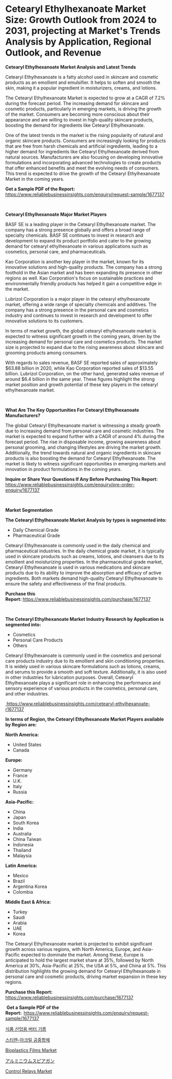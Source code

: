 <p><h1>Cetearyl Ethylhexanoate Market Size: Growth Outlook from 2024 to 2031, projecting at Market's Trends Analysis by Application, Regional Outlook, and Revenue</h1></p><p><strong>Cetearyl Ethylhexanoate Market Analysis and Latest Trends</strong></p>
<p><p>Cetearyl Ethylhexanoate is a fatty alcohol used in skincare and cosmetic products as an emollient and emulsifier. It helps to soften and smooth the skin, making it a popular ingredient in moisturizers, creams, and lotions. </p><p>The Cetearyl Ethylhexanoate Market is expected to grow at a CAGR of 7.2% during the forecast period. The increasing demand for skincare and cosmetic products, particularly in emerging markets, is driving the growth of the market. Consumers are becoming more conscious about their appearance and are willing to invest in high-quality skincare products, boosting the demand for ingredients like Cetearyl Ethylhexanoate.</p><p>One of the latest trends in the market is the rising popularity of natural and organic skincare products. Consumers are increasingly looking for products that are free from harsh chemicals and artificial ingredients, leading to a higher demand for ingredients like Cetearyl Ethylhexanoate derived from natural sources. Manufacturers are also focusing on developing innovative formulations and incorporating advanced technologies to create products that offer enhanced benefits and meet the evolving needs of consumers. This trend is expected to drive the growth of the Cetearyl Ethylhexanoate Market in the coming years.</p></p>
<p><strong>Get a Sample PDF of the Report:&nbsp;</strong> <a href="https://www.reliablebusinessinsights.com/enquiry/request-sample/1677137">https://www.reliablebusinessinsights.com/enquiry/request-sample/1677137</a></p>
<p>&nbsp;</p>
<p><strong>Cetearyl Ethylhexanoate Major Market Players</strong></p>
<p><p>BASF SE is a leading player in the Cetearyl Ethylhexanoate market. The company has a strong presence globally and offers a broad range of specialty chemicals. BASF SE continues to invest in research and development to expand its product portfolio and cater to the growing demand for cetearyl ethylhexanoate in various applications such as cosmetics, personal care, and pharmaceuticals.</p><p>Kao Corporation is another key player in the market, known for its innovative solutions and high-quality products. The company has a strong foothold in the Asian market and has been expanding its presence in other regions as well. Kao Corporation's focus on sustainable practices and environmentally friendly products has helped it gain a competitive edge in the market.</p><p>Lubrizol Corporation is a major player in the cetearyl ethylhexanoate market, offering a wide range of specialty chemicals and additives. The company has a strong presence in the personal care and cosmetics industry and continues to invest in research and development to offer innovative solutions to its customers.</p><p>In terms of market growth, the global cetearyl ethylhexanoate market is expected to witness significant growth in the coming years, driven by the increasing demand for personal care and cosmetics products. The market size is projected to expand due to the rising awareness about skincare and grooming products among consumers.</p><p>With regards to sales revenue, BASF SE reported sales of approximately $63.88 billion in 2020, while Kao Corporation reported sales of $13.55 billion. Lubrizol Corporation, on the other hand, generated sales revenue of around $6.4 billion in the same year. These figures highlight the strong market position and growth potential of these key players in the cetearyl ethylhexanoate market.</p></p>
<p>&nbsp;</p>
<p><strong>What Are The Key Opportunities For Cetearyl Ethylhexanoate Manufacturers?</strong></p>
<p><p>The global Cetearyl Ethylhexanoate market is witnessing a steady growth due to increasing demand from personal care and cosmetic industries. The market is expected to expand further with a CAGR of around 4% during the forecast period. The rise in disposable income, growing awareness about personal grooming, and changing lifestyles are driving the market growth. Additionally, the trend towards natural and organic ingredients in skincare products is also boosting the demand for Cetearyl Ethylhexanoate. The market is likely to witness significant opportunities in emerging markets and innovation in product formulations in the coming years.</p></p>
<p><strong>Inquire or Share Your Questions If Any Before Purchasing This Report:</strong> <a href="https://www.reliablebusinessinsights.com/enquiry/pre-order-enquiry/1677137">https://www.reliablebusinessinsights.com/enquiry/pre-order-enquiry/1677137</a></p>
<p>&nbsp;</p>
<p><strong>Market Segmentation</strong></p>
<p><strong>The Cetearyl Ethylhexanoate Market Analysis by types is segmented into:</strong></p>
<p><ul><li>Daily Chemical Grade</li><li>Pharmaceutical Grade</li></ul></p>
<p><p>Cetearyl Ethylhexanoate is commonly used in the daily chemical and pharmaceutical industries. In the daily chemical grade market, it is typically used in skincare products such as creams, lotions, and cleansers due to its emollient and moisturizing properties. In the pharmaceutical grade market, Cetearyl Ethylhexanoate is used in various medications and skincare products due to its ability to improve the absorption and efficacy of active ingredients. Both markets demand high-quality Cetearyl Ethylhexanoate to ensure the safety and effectiveness of the final products.</p></p>
<p><strong>Purchase this Report:&nbsp;</strong><a href="https://www.reliablebusinessinsights.com/purchase/1677137">https://www.reliablebusinessinsights.com/purchase/1677137</a></p>
<p>&nbsp;</p>
<p><strong>The Cetearyl Ethylhexanoate Market Industry Research by Application is segmented into:</strong></p>
<p><ul><li>Cosmetics</li><li>Personal Care Products</li><li>Others</li></ul></p>
<p><p>Cetearyl Ethylhexanoate is commonly used in the cosmetics and personal care products industry due to its emollient and skin conditioning properties. It is widely used in various skincare formulations such as lotions, creams, and serums to provide a smooth and soft texture. Additionally, it is also used in other industries for lubrication purposes. Overall, Cetearyl Ethylhexanoate plays a significant role in enhancing the performance and sensory experience of various products in the cosmetics, personal care, and other industries.</p></p>
<p><a href="https://www.reliablebusinessinsights.com/cetearyl-ethylhexanoate-r1677137">&nbsp;https://www.reliablebusinessinsights.com/cetearyl-ethylhexanoate-r1677137</a></p>
<p><strong>In terms of Region, the Cetearyl Ethylhexanoate Market Players available by Region are:</strong></p>
<p>
    <p> <strong> North America: </strong>
        <ul>
            <li>United States</li>
            <li>Canada</li>
        </ul>
        </p> 
    <p> <strong> Europe: </strong>
        <ul>
            <li>Germany</li>
            <li>France</li>
            <li>U.K.</li>
            <li>Italy</li>
            <li>Russia</li>
        </ul>
        </p> 
    <p> <strong> Asia-Pacific: </strong>
        <ul>
            <li>China</li>
            <li>Japan</li>
            <li>South Korea</li>
            <li>India</li>
            <li>Australia</li>
            <li>China Taiwan</li>
            <li>Indonesia</li>
            <li>Thailand</li>
            <li>Malaysia</li>
        </ul>
        </p> 
    <p> <strong> Latin America: </strong>
        <ul>
            <li>Mexico</li>
            <li>Brazil</li>
            <li>Argentina Korea</li>
            <li>Colombia</li>
        </ul>
        </p> 
    <p> <strong> Middle East & Africa: </strong>
        <ul>
            <li>Turkey</li>
            <li>Saudi</li>
            <li>Arabia</li>
            <li>UAE</li>
            <li>Korea</li>
        </ul>
    </p>
    </p>
<p><p>The Cetearyl Ethylhexanoate market is projected to exhibit significant growth across various regions, with North America, Europe, and Asia-Pacific expected to dominate the market. Among these, Europe is anticipated to hold the largest market share at 35%, followed by North America at 30%, Asia-Pacific at 25%, the USA at 5%, and China at 5%. This distribution highlights the growing demand for Cetearyl Ethylhexanoate in personal care and cosmetic products, driving market expansion in these key regions.</p></p>
<p><strong>Purchase this Report: </strong><a href="https://www.reliablebusinessinsights.com/purchase/1677137">https://www.reliablebusinessinsights.com/purchase/1677137</a></p>
<p>&nbsp;<strong>Get a Sample PDF of the Report:&nbsp;&nbsp;</strong><a href="https://www.reliablebusinessinsights.com/enquiry/request-sample/1677137">https://www.reliablebusinessinsights.com/enquiry/request-sample/1677137</a></p>
<p><strong></strong></p>
<p><p><a href="https://github.com/jheckjhek23/Market-Research-Report-List-1/blob/main/617250790723.md">식품 산업용 버터 기름</a></p><p><a href="https://github.com/rahat-gis/Market-Research-Report-List-1/blob/main/663292690724.md">스티렌-아크릴 공중합체</a></p><p><a href="https://github.com/Valeridd446677/Market-Research-Report-List-1/blob/main/bioplastics-films-market.md">Bioplastics Films Market</a></p><p><a href="https://github.com/mares423/Market-Research-Report-List-1/blob/main/774995799327.md">アルミニウムスピアガン</a></p><p><a href="https://issuu.com/reportprime-2/docs/control-relays-market-size-2030.pptx">Control Relays Market</a></p></p>